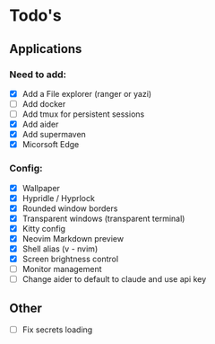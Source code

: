 # Todo's

## Applications

### Need to add:

- [x] Add a File explorer (ranger or yazi)
- [ ] Add docker
- [ ] Add tmux for persistent sessions
- [x] Add aider
- [x] Add supermaven
- [x] Micorsoft Edge

### Config:

- [x] Wallpaper
- [x] Hypridle / Hyprlock
- [x] Rounded window borders
- [x] Transparent windows (transparent terminal)
- [x] Kitty config
- [x] Neovim Markdown preview
- [x] Shell alias (v - nvim)
- [x] Screen brightness control
- [ ] Monitor management
- [ ] Change aider to default to claude and use api key

## Other

- [ ] Fix secrets loading

<!---->
<!-- - [ ] check bluetooth config -->
<!-- - [ ] Add menu for nm-tui (rofi) -->
<!-- - [ ] Add menu for audio (rofi) -->
